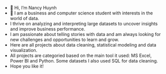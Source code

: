 - 👋 Hi, I’m Nancy Huynh
- 🌱 I am a business and computer science student with interests in the world of data.
-  I thrive on analyzing and interpreting large datasets to uncover insights and improve business performance.
-  I am passionate about telling stories with data and am always looking for new challenges and opportunities to learn and grow.
-  Here are all projects about data cleaning, statistical modeling and data visualization.
-  All projects are categoried based on the main tool it used: MS Excel, Power BI and Python. Some datasets I also used SQL for data cleaning.
-  Hope you like it!
